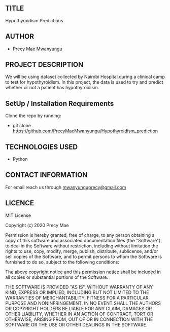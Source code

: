##  TITLE
 Hypothyroidism Predictions

## AUTHOR
 * Precy Mae Mwanyungu

## PROJECT DESCRIPTION
 We will be using dataset collected by Nairobi Hospital during a clinical camp to test for hypothyroidism. In this project, the data is used to try and predict whether or not a patient has hypothyroidism.   

## SetUp / Installation Requirements
  Clone the repo by running:
*   git clone https://github.com/PrecyMaeMwanyungu/Hypothyroidism_prediction

## TECHNOLOGIES USED
* Python

## CONTACT INFORMATION
 For email reach us through mwanyunguprecy@gmail.com

## LICENCE
MIT License

Copyright (c) 2020 Precy Mae

Permission is hereby granted, free of charge, to any person obtaining a copy of this software and associated documentation files (the "Software"), to deal in the Software without restriction, including without limitation the rights to use, copy, modify, merge, publish, distribute, sublicense, and/or sell copies of the Software, and to permit persons to whom the Software is furnished to do so, subject to the following conditions:

The above copyright notice and this permission notice shall be included in all copies or substantial portions of the Software.

THE SOFTWARE IS PROVIDED "AS IS", WITHOUT WARRANTY OF ANY KIND, EXPRESS OR IMPLIED, INCLUDING BUT NOT LIMITED TO THE WARRANTIES OF MERCHANTABILITY, FITNESS FOR A PARTICULAR PURPOSE AND NONINFRINGEMENT. IN NO EVENT SHALL THE AUTHORS OR COPYRIGHT HOLDERS BE LIABLE FOR ANY CLAIM, DAMAGES OR OTHER LIABILITY, WHETHER IN AN ACTION OF CONTRACT, TORT OR OTHERWISE, ARISING FROM, OUT OF OR IN CONNECTION WITH THE SOFTWARE OR THE USE OR OTHER DEALINGS IN THE SOFTWARE.
